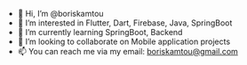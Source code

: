 - 👋 Hi, I’m @boriskamtou
- 👀 I’m interested in Flutter, Dart, Firebase, Java, SpringBoot
- 🌱 I’m currently learning SpringBoot, Backend
- 💞️ I’m looking to collaborate on Mobile application projects
- 📫 You can reach me via my email: boriskamtou@gmail.com

<!---
boriskamtou/boriskamtou is a ✨ special ✨ repository because its `README.md` (this file) appears on your GitHub profile.
You can click the Preview link to take a look at your changes.
--->
